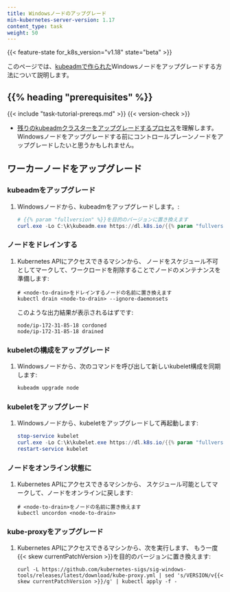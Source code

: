 ```yaml
---
title: Windowsノードのアップグレード
min-kubernetes-server-version: 1.17
content_type: task
weight: 50
---
```


<!-- overview -->

{{< feature-state for_k8s_version="v1.18" state="beta" >}}

このページでは、[kubeadmで作られた](/ja/docs/tasks/administer-cluster/kubeadm/adding-windows-nodes)Windowsノードをアップグレードする方法について説明します。




## {{% heading "prerequisites" %}}
 
{{< include "task-tutorial-prereqs.md" >}} {{< version-check >}}
* [残りのkubeadmクラスターをアップグレードするプロセス](/docs/tasks/administer-cluster/kubeadm/kubeadm-upgrade)を理解します。
Windowsノードをアップグレードする前にコントロールプレーンノードをアップグレードしたいと思うかもしれません。




<!-- steps -->

## ワーカーノードをアップグレード

### kubeadmをアップグレード

1.  Windowsノードから、kubeadmをアップグレードします。:

    ```powershell
    # {{% param "fullversion" %}}を目的のバージョンに置き換えます
    curl.exe -Lo C:\k\kubeadm.exe https://dl.k8s.io/{{% param "fullversion" %}}/bin/windows/amd64/kubeadm.exe
    ```

### ノードをドレインする

1.  Kubernetes APIにアクセスできるマシンから、
    ノードをスケジュール不可としてマークして、ワークロードを削除することでノードのメンテナンスを準備します:

    ```shell
    # <node-to-drain>をドレインするノードの名前に置き換えます
    kubectl drain <node-to-drain> --ignore-daemonsets
    ```

    このような出力結果が表示されるはずです:

    ```
    node/ip-172-31-85-18 cordoned
    node/ip-172-31-85-18 drained
    ```

### kubeletの構成をアップグレード

1. Windowsノードから、次のコマンドを呼び出して新しいkubelet構成を同期します:

    ```powershell
    kubeadm upgrade node
    ```

### kubeletをアップグレード

1.  Windowsノードから、kubeletをアップグレードして再起動します:

    ```powershell
    stop-service kubelet
    curl.exe -Lo C:\k\kubelet.exe https://dl.k8s.io/{{% param "fullversion" %}}/bin/windows/amd64/kubelet.exe
    restart-service kubelet
    ```

### ノードをオンライン状態に

1.  Kubernetes APIにアクセスできるマシンから、
スケジュール可能としてマークして、ノードをオンラインに戻します:

    ```shell
    # <node-to-drain>をノードの名前に置き換えます
    kubectl uncordon <node-to-drain>
    ```
### kube-proxyをアップグレード

1. Kubernetes APIにアクセスできるマシンから、次を実行します、
もう一度{{< skew currentPatchVersion >}}を目的のバージョンに置き換えます:

    ```shell
    curl -L https://github.com/kubernetes-sigs/sig-windows-tools/releases/latest/download/kube-proxy.yml | sed 's/VERSION/v{{< skew currentPatchVersion >}}/g' | kubectl apply -f -
    ```


